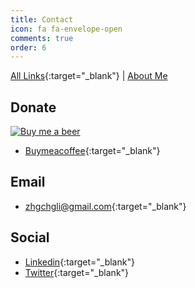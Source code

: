 ```yaml
---
title: Contact
icon: fa fa-envelope-open
comments: true
order: 6
---
```


[All Links](https://link.zhgchg.li/){:target="_blank"} | [About Me](/about/)

## Donate

<a href="https://www.buymeacoffee.com/zhgchgli" target="_blank" style="display:block !important;"><img src="https://img.buymeacoffee.com/button-api/?text=Buy me a beer&emoji=🍺&slug=zhgchgli&button_colour=FFDD00&font_colour=000000&font_family=Bree&outline_colour=000000&coffee_colour=ffffff" alt="Buy me a beer"/></a>

- [Buymeacoffee](https://www.buymeacoffee.com/zhgchgli){:target="_blank"}

## Email
- [zhgchgli@gmail.com](mailto:zhgchgli@gmail.com){:target="_blank"}

## Social
- [Linkedin](https://www.linkedin.com/in/zhgchgli/){:target="_blank"}
- [Twitter](https://twitter.com/zhgchgli){:target="_blank"}
